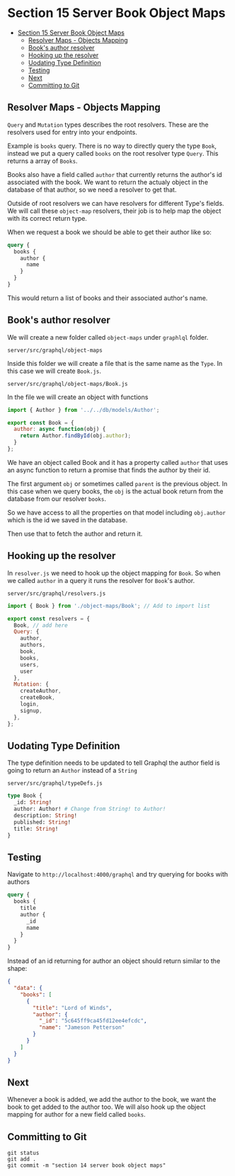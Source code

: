 # Section 15 Server Book Object Maps
<!-- TOC -->

- [Section 15 Server Book Object Maps](#section-15-server-book-object-maps)
  - [Resolver Maps - Objects Mapping](#resolver-maps---objects-mapping)
  - [Book's author resolver](#books-author-resolver)
  - [Hooking up the resolver](#hooking-up-the-resolver)
  - [Uodating Type Definition](#uodating-type-definition)
  - [Testing](#testing)
  - [Next](#next)
  - [Committing to Git](#committing-to-git)

<!-- /TOC -->

## Resolver Maps - Objects Mapping

`Query` and `Mutation` types describes the root resolvers. These are the resolvers used for entry into your endpoints. 

Example is `books` query. There is no way to directly query the type `Book`, instead we put a query called `books` on the root resolver type `Query`. This returns a array of `Books`.

Books also have a field called `author` that currently returns the author's id associated with the book. We want to return the actualy object in the database of that author, so we need a resolver to get that.

Outside of root resolvers we can have resolvers for different Type's fields. We will call these `object-map` resolvers, their job is to help map the object with its correct return type.

When we request a book we should be able to get their author like so:

```graphql
query {
  books {
    author {
      name
    }
  }
}
```

This would return a list of books and their associated author's name.

## Book's author resolver

We will create a new folder called `object-maps` under `graphlql` folder.

`server/src/graphql/object-maps`

Inside this folder we will create a file that is the same name as the `Type`. In this case we will create `Book.js`.

`server/src/graphql/object-maps/Book.js`

In the file we will create an object with functions

```js
import { Author } from '../../db/models/Author';

export const Book = {
  author: async function(obj) {
    return Author.findById(obj.author);
  }
};
```

We have an object called Book and it has a property called `author` that uses an async function to return a promise that finds the author by their id. 

The first argument `obj` or sometimes called `parent` is the previous object. In this case when we query books, the `obj` is the actual book return from the database from our resolver `books`.

So we have access to all the properties on that model including `obj.author` which is the id we saved in the database.

Then use that to fetch the author and return it.

## Hooking up the resolver

In `resolver.js` we need to hook up the object mapping for `Book`. So when we called `author` in a query it runs the resolver for `Book`'s author.

`server/src/graphql/resolvers.js`
```js
import { Book } from './object-maps/Book'; // Add to import list

export const resolvers = {
  Book, // add here
  Query: {
    author,
    authors,
    book,
    books,
    users,
    user
  },
  Mutation: {
    createAuthor,
    createBook,
    login,
    signup,
  },
}; 
```

## Uodating Type Definition

The type definition needs to be updated to tell Graphql the author field is going to return an `Author` instead of a `String`

`server/src/graphql/typeDefs.js`
```graphql
type Book {
  _id: String!
  author: Author! # Change from String! to Author!
  description: String!
  published: String!
  title: String!
}
```

## Testing 

Navigate to `http://localhost:4000/graphql` and try querying for books with authors

```graphql
query {
  books {
    title
    author {
      _id
      name
    }
  }
}
```

Instead of an id returning for author an object should return similar to the shape:

```json
{
  "data": {
    "books": [
      {
        "title": "Lord of Winds",
        "author": {
          "_id": "5c645ff9ca45fd12ee4efcdc",
          "name": "Jameson Petterson"
        }
      }
    ]
  }
}
```

## Next

Whenever a book is added, we add the author to the book, we want the book to get added to the author too. We will also hook up the object mapping for author for a new field called `books`.

## Committing to Git

```
git status
git add .
git commit -m "section 14 server book object maps"
```